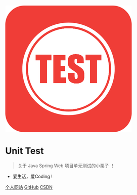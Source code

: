 ![logo](_media/icon.svg)
# Unit Test
> 关于 Java Spring Web 项目单元测试的小栗子 ！

* 爱生活，爱Coding !

[个人网站](https://www.boommanpro.cn)
[GitHub](https://github.com/BoomManPro/unit-test)
[CSDN](https://blog.csdn.net/boom_man/)